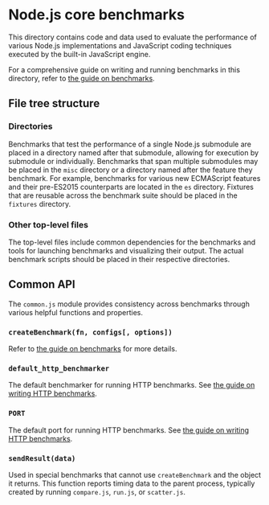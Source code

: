 # Node.js core benchmarks

This directory contains code and data used to evaluate the performance of various Node.js
implementations and JavaScript coding techniques executed by the built-in JavaScript engine.

For a comprehensive guide on writing and running benchmarks in this directory, refer to
[the guide on benchmarks][].

## File tree structure

### Directories

Benchmarks that test the performance of a single Node.js submodule are placed in a directory
named after that submodule, allowing for execution by submodule or individually. Benchmarks
that span multiple submodules may be placed in the `misc` directory or a directory named after
the feature they benchmark. For example, benchmarks for various new ECMAScript features and their
pre-ES2015 counterparts are located in the `es` directory. Fixtures that are reusable across the
benchmark suite should be placed in the `fixtures` directory.

### Other top-level files

The top-level files include common dependencies for the benchmarks and tools for launching benchmarks
and visualizing their output. The actual benchmark scripts should be placed in their respective directories.

## Common API

The `common.js` module provides consistency across benchmarks through various helpful functions
and properties.

### `createBenchmark(fn, configs[, options])`

Refer to [the guide on benchmarks][] for more details.

### `default_http_benchmarker`

The default benchmarker for running HTTP benchmarks. See [the guide on writing HTTP benchmarks][].

### `PORT`

The default port for running HTTP benchmarks. See [the guide on writing HTTP benchmarks][].

### `sendResult(data)`

Used in special benchmarks that cannot use `createBenchmark` and the object it returns.
This function reports timing data to the parent process, typically created by running
`compare.js`, `run.js`, or `scatter.js`.

[the guide on benchmarks]: ../doc/contributing/writing-and-running-benchmarks.md#basics-of-a-benchmark
[the guide on writing HTTP benchmarks]: ../doc/contributing/writing-and-running-benchmarks.md#creating-an-http-benchmark
